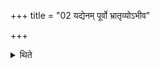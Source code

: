 +++
title = "02 यद्येनम् पूर्वो भ्रातृव्योऽभीव"

+++

<details><summary>थिते</summary>

2. If the enemy in the east is likely to attack him, he should place (eight bricks with) Gāyatri (-verses) before the Bahiṣpavamāna(-laud); eleven... Triṣṭubh... before the Mādhyandina (midday-laud); twelve... Jagatī... before the Ārbhava (-laud). 
</details>
